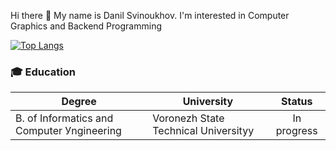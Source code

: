 Hi there 👋 My name is Danil Svinoukhov. I'm interested in Computer Graphics and Backend Programming

[![Top Langs](https://github-readme-stats.vercel.app/api/top-langs/?username=NeDonil&layout=compact)](https://github.com/anuraghazra/github-readme-stats)

### :mortar_board: Education
| Degree                                     | University                           |  Status     |
| ------------------------------------------ | ------------------------------------ | :---------: |
| B. of Informatics and Сomputer Уngineering | Voronezh State Technical Universityy | In progress |

